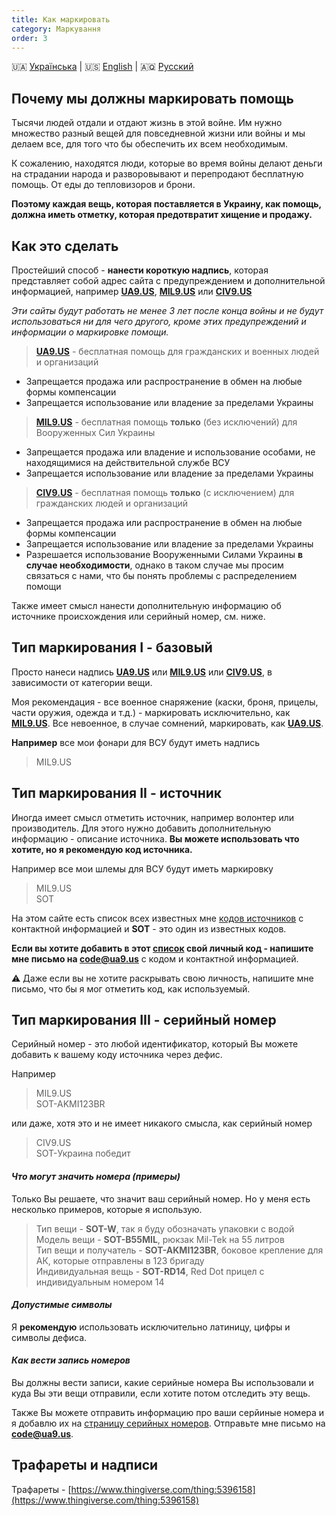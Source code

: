 ```yaml
---
title: Как маркировать
category: Маркування
order: 3
---
```


🇺🇦 [Українська](/mark/mark)  \|  🇺🇸 [English](/mark/mark_en)  \|  🇦🇶 [Русский](/mark/mark_ru)

## Почему мы должны маркировать помощь

Тысячи людей отдали и отдают жизнь в этой войне. Им нужно множество разный вещей для повседневной жизни или войны и мы делаем все, для того что бы обеспечить их всем необходимым.

К сожалению, находятся люди, которые во время войны делают деньги на страдании народа и разворовывают и перепродают бесплатную помощь. От еды до тепловизоров и брони.

**Поэтому каждая вещь, которая поставляется в Украину, как помощь, должна иметь отметку, которая предотвратит хищение и продажу.**

## Как это сделать

Простейший способ - **нанести короткую надпись**, которая представляет собой адрес сайта с предупреждением и дополнительной информацией, например **[UA9.US](/alert/generic)**, **[MIL9.US](/alert/military)** или **[CIV9.US](/alert/civil)**   

_Эти сайты будут работать не менее 3 лет после конца войны и не будут использоваться ни для чего другого, кроме этих предупреждений и информации о маркировке помощи._

> **[UA9.US](/alert/generic)** - бесплатная помощь для гражданских и военных людей и организаций
- Запрещается продажа или распространение в обмен на любые формы компенсации
- Запрещается использование или владение за пределами Украины

> **[MIL9.US](/alert/military)** - бесплатная помощь **только** (без исключений) для Вооруженных Сил Украины  
- Запрещается продажа или владение и использование особами, не находящимися на действительной службе ВСУ
- Запрещается использование или владение за пределами Украины


> **[CIV9.US](/alert/civil)** - бесплатная помощь **только** (с исключением) для гражданских людей и организаций
- Запрещается продажа или распространение в обмен на любые формы компенсации
- Запрещается использование или владение за пределами Украины
- Разрешается использование Вооруженными Силами Украины **в случае необходимости**, однако в таком случае мы просим связаться с нами, что бы понять проблемы с распределением помощи

Также имеет смысл нанести дополнительную информацию об источнике происхождения или серийный номер, см. ниже.

## Тип маркирования I - базовый

Просто нанеси надпись **[UA9.US](/alert/generic)** или **[MIL9.US](/alert/military)** или **[CIV9.US](/alert/civil)**, в зависимости от категории вещи.

Моя рекомендация - все военное снаряжение (каски, броня, прицелы, части оружия, одежда и т.д.) - маркировать исключительно, как **[MIL9.US](/alert/military)**. Все невоенное, в случае сомнений, маркировать, как **[UA9.US](/alert/generic)**.

**Например** все мои фонари для ВСУ будут иметь надпись 
> MIL9.US

## Тип маркирования II - источник

Иногда имеет смысл отметить источник, например волонтер или производитель. Для этого нужно добавить дополнительную информацию - описание источника. **Вы можете использовать что хотите, но я рекомендую код источника.**

Например все мои шлемы для ВСУ будут иметь маркировку
>MIL9.US  
>SOT


На этом сайте есть список всех известных мне [кодов источников](/read/sources) с контактной информацией и **SOT** - это один из известных кодов.

**Если вы хотите добавить в этот [список](/read/sources) свой личный код - напишите мне письмо на [code@ua9.us](mailto:code@ua9.us)** с кодом и контактной информацией.

⚠️ Даже если вы не хотите раскрывать свою личность, напишите мне письмо, что бы я мог отметить код, как используемый.

## Тип маркирования III - серийный номер

Серийный номер - это любой идентификатор, который Вы можете добавить к вашему коду источника через дефис. 

Например
> MIL9.US  
> SOT-AKMI123BR

или даже, хотя это и не имеет никакого смысла, как серийный номер
> CIV9.US  
> SOT-Украина победит  
  
#### _Что могут значить номера (примеры)_

Только Вы решаете, что значит ваш серийный номер. Но у меня есть несколько примеров, которые я использую.

> Тип вещи - **SOT-W**, так я буду обозначать упаковки с водой  
> Модель вещи - **SOT-B55MIL**, рюкзак Mil-Tek на 55 литров  
> Тип вещи и получатель - **SOT-AKMI123BR**, боковое крепление для АК, которые отправлены в 123 бригаду  
> Индивидуальная вещь - **SOT-RD14**, Red Dot прицел с индивидуальным номером 14
  
#### _Допустимые символы_

Я **рекомендую** использовать исключительно латиницу, цифры и символы дефиса.
  
#### _Как вести запись номеров_

Вы должны вести записи, какие серийные номера Вы использовали и куда Вы эти вещи отправили, если хотите потом отследить эту вещь.

Также Вы можете отправить информацию про ваши серйиные номера и я добавлю их на [страницу серийных номеров](/read/serials). Отправьте мне письмо на **[code@ua9.us](mailto:code@ua9.us)**.


## Трафареты и надписи

Трафареты - [https://www.thingiverse.com/thing:5396158](https://www.thingiverse.com/thing:5396158)

